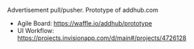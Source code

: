 Advertisement pull/pusher.  Prototype of addhub.com
- Agile Board: https://waffle.io/addhub/prototype
- UI Workflow: https://projects.invisionapp.com/d/main#/projects/4726128




